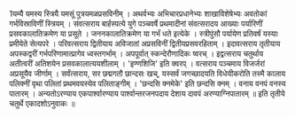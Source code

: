 

  
1यम्यै यमस्य स्त्रियै यमसूं पुत्रयमळप्रसविनीम् । अथर्वभ्यः अभिचारप्रधानेभ्यः शाखाविशेषेभ्यः अवतोकां गर्भविस्राविणीं स्त्रियम् । संवत्सराय बार्हस्पत्ये युगे पञ्चवर्षे प्रथमादीनां संवत्सरादय आख्याः पर्यारिणीं प्रसवकालातिक्रमेण या प्रसूते । जननकालातिक्रमेण या गर्भं धते इत्येके । स्त्रीपुंसौ पर्यायेण प्रतिवर्षं यस्याः प्रमीयेते सेत्यपरे । परिवत्सराय द्वितीयाय अविजातां अप्रसविनीं द्वितीयप्रसवरहिताम् । इदावत्सराय तृतीयाय अपस्कद्वरीं गर्भपरिणामात्प्रागेव ध्वस्तगर्भाम् । अपपूर्वात् स्कन्देरौणादिकः ष्वरच् । इद्वत्सराय चतुर्थाय अतीत्वरीं अतिशयेन प्रसवकालात्ययशीलाम् । 'इण्णशिजि' इति क्वरप् । वत्सराय पञ्चमाय विजर्जरां अप्रसूयैव जीर्णाम् । सर्वंत्सराय, सर छद्मगतौ छान्दसः खच्, यस्सर्वं जगच्छादयति विधेयीकरोति तस्मै कालाय पलिक्नीं वृथा पलितां प्रथमवयस्येव पलिताङ्गीम् । 'छन्दसि क्नमेके' इति छन्दसि क्नम् । वनाय वनपं वनस्य पातारम् । अन्यतोऽरण्याय एकपार्श्वारण्याय पार्श्वान्तरजनपदाय देशाय दावपं अरण्याग्निपातारम् ॥
इति तृतीये चतुर्थे एकादशोऽनुवाकः ॥  
